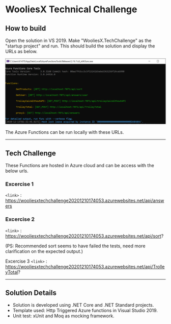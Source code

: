  
<!--Read Me file --> 

# WooliesX Technical Challenge

## How to build 
Open the solution in VS 2019. Make "WooliesX.TechChallenge" as the "startup project" and run. This should build the solution and display the URLs as below.

![](https://github.com/Matanavar/TechChallenge/blob/master/AzureFunctionURLs_Local.PNG)

The Azure Functions can be run locally with these URLs.

----

## Tech Challenge 
These Functions are hosted in Azure cloud and can be access with the below urls. 
                
### Excercise 1
 `<link>` : https://wooliesxtechchallenge20201210174053.azurewebsites.net/api/answers
### Excercise 2
`<link>` : https://wooliesxtechchallenge20201210174053.azurewebsites.net/api/sort?

(PS: Recommended sort seems to have failed the tests, need more clarification on the expected output.) 

Excercise 3
`<link>` : https://wooliesxtechchallenge20201210174053.azurewebsites.net/api/TrolleyTotal?

----

## Solution Details
+ Solution is developed using .NET Core and .NET Standard projects.
+ Template used: Http Triggered Azure functions in Visual Studio 2019.
+ Unit test: xUnit and Moq as mocking framework.
  
  